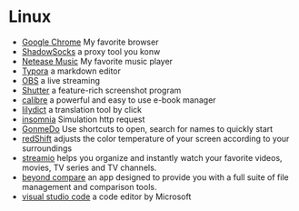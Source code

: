 # Linux

- [Google Chrome](https://www.google.com/chrome/index.html)  My favorite browser
- [ShadowSocks](https://github.com/shadowsocks/shadowsocks/tree/master) a proxy tool you konw
- [Netease Music](https://music.163.com/) My favorite music player
- [Typora](https://typora.io/) a  markdown editor 
- [OBS](https://obsproject.com/)  a live streaming
- [Shutter](http://shutter-project.org/) a feature-rich screenshot program 
- [calibre](https://calibre-ebook.com/) a powerful and easy to use e-book manager
- [lilydict](http://www.lieefu.com/lilydict) a translation tool by click 
- [insomnia](https://insomnia.rest) Simulation http request
- [GonmeDo](https://launchpad.net/~do-core) Use shortcuts to open, search for names to quickly start
- [redShift](https://github.com/jonls/redshift) adjusts the color temperature of your screen according to your surroundings
- [streamio](https://www.strem.io/)  helps you organize and instantly watch your favorite videos, movies, TV series and TV channels.
- [beyond compare](https://www.scootersoftware.com/download.php) an app designed to provide you with a full suite of file management and comparison tools.
- [visual studio code](https://code.visualstudio.com/download)  a code editor by Microsoft